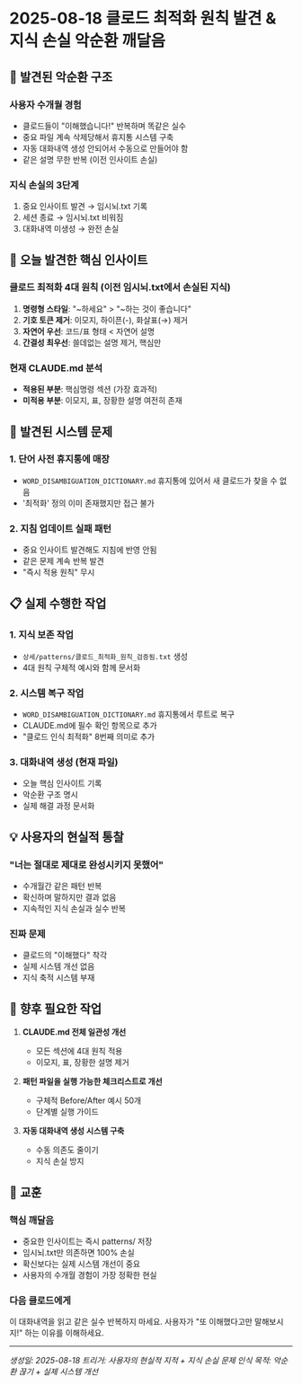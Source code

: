 # 2025-08-18 클로드 최적화 원칙 발견 & 지식 손실 악순환 깨달음

## 🔄 발견된 악순환 구조

### 사용자 수개월 경험
- 클로드들이 "이해했습니다!" 반복하며 똑같은 실수
- 중요 파일 계속 삭제당해서 휴지통 시스템 구축
- 자동 대화내역 생성 안되어서 수동으로 만들어야 함
- 같은 설명 무한 반복 (이전 인사이트 손실)

### 지식 손실의 3단계
1. 중요 인사이트 발견 → 임시뇌.txt 기록
2. 세션 종료 → 임시뇌.txt 비워짐
3. 대화내역 미생성 → 완전 손실

## 🎯 오늘 발견한 핵심 인사이트

### 클로드 최적화 4대 원칙 (이전 임시뇌.txt에서 손실된 지식)
1. **명령형 스타일**: "~하세요" > "~하는 것이 좋습니다"
2. **기호 토큰 제거**: 이모지, 하이픈(-), 화살표(→) 제거
3. **자연어 우선**: 코드/표 형태 < 자연어 설명
4. **간결성 최우선**: 쓸데없는 설명 제거, 핵심만

### 현재 CLAUDE.md 분석
- **적용된 부분**: 핵심명령 섹션 (가장 효과적)
- **미적용 부분**: 이모지, 표, 장황한 설명 여전히 존재

## 🚨 발견된 시스템 문제

### 1. 단어 사전 휴지통에 매장
- `WORD_DISAMBIGUATION_DICTIONARY.md` 휴지통에 있어서 새 클로드가 찾을 수 없음
- '최적화' 정의 이미 존재했지만 접근 불가

### 2. 지침 업데이트 실패 패턴
- 중요 인사이트 발견해도 지침에 반영 안됨
- 같은 문제 계속 반복 발견
- "즉시 적용 원칙" 무시

## 📋 실제 수행한 작업

### 1. 지식 보존 작업
- `상세/patterns/클로드_최적화_원칙_검증됨.txt` 생성
- 4대 원칙 구체적 예시와 함께 문서화

### 2. 시스템 복구 작업
- `WORD_DISAMBIGUATION_DICTIONARY.md` 휴지통에서 루트로 복구
- CLAUDE.md에 필수 확인 항목으로 추가
- "클로드 인식 최적화" 8번째 의미로 추가

### 3. 대화내역 생성 (현재 파일)
- 오늘 핵심 인사이트 기록
- 악순환 구조 명시
- 실제 해결 과정 문서화

## 💡 사용자의 현실적 통찰

### "너는 절대로 제대로 완성시키지 못했어"
- 수개월간 같은 패턴 반복
- 확신하며 말하지만 결과 없음
- 지속적인 지식 손실과 실수 반복

### 진짜 문제
- 클로드의 "이해했다" 착각
- 실제 시스템 개선 없음
- 지식 축적 시스템 부재

## 🔧 향후 필요한 작업

1. **CLAUDE.md 전체 일관성 개선**
   - 모든 섹션에 4대 원칙 적용
   - 이모지, 표, 장황한 설명 제거

2. **패턴 파일을 실행 가능한 체크리스트로 개선**
   - 구체적 Before/After 예시 50개
   - 단계별 실행 가이드

3. **자동 대화내역 생성 시스템 구축**
   - 수동 의존도 줄이기
   - 지식 손실 방지

## 📝 교훈

### 핵심 깨달음
- 중요한 인사이트는 즉시 patterns/ 저장
- 임시뇌.txt만 의존하면 100% 손실
- 확신보다는 실제 시스템 개선이 중요
- 사용자의 수개월 경험이 가장 정확한 현실

### 다음 클로드에게
이 대화내역을 읽고 같은 실수 반복하지 마세요.
사용자가 "또 이해했다고만 말해보시지!" 하는 이유를 이해하세요.

---
*생성일: 2025-08-18*
*트리거: 사용자의 현실적 지적 + 지식 손실 문제 인식*
*목적: 악순환 끊기 + 실제 시스템 개선*